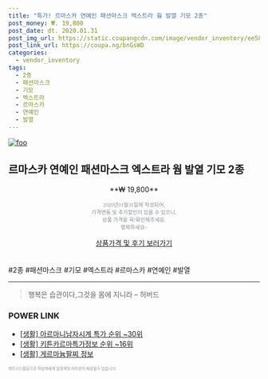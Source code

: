 ```yaml
--- 
title: "특가! 르마스카 연예인 패션마스크 엑스트라 웜 발열 기모 2종" 
post_money: ₩. 19,800 
post_date: dt. 2020.01.31 
post_img_url: https://static.coupangcdn.com/image/vendor_inventory/ee58/ce7b6dbd2c78725d5e088d3fb28f0bdee03b0568ac659c078138163bf6ad.jpg 
post_link_url: https://coupa.ng/bnGsWD 
categories: 
  - vendor_inventory 
tags: 
  - 2종 
  - 패션마스크 
  - 기모 
  - 엑스트라 
  - 르마스카 
  - 연예인 
  - 발열 
--- 
```

[![foo](https://static.coupangcdn.com/image/vendor_inventory/ee58/ce7b6dbd2c78725d5e088d3fb28f0bdee03b0568ac659c078138163bf6ad.jpg)](https://coupa.ng/bnGsWD) 

## 르마스카 연예인 패션마스크 엑스트라 웜 발열 기모 2종 
<p style="text-align: center;">**₩ 19,800**</p> 
<p style="text-align: center;"><span style="color: #898c8f; font-family: Georgia,Times,serif; font-size: 0.75em;">2020년01월31일에 작성되어, <br>가격변동 및 추가할인이 있을 수 있으니,<br> 상품 가격을 꼭!확인해주세요.<br>행복하세요~</span> 
</p>	 
<div markdown="0" style="text-align: center;"><a href="https://coupa.ng/bnGsWD" class="btn btn--success">상품가격 및 후기 보러가기</a></div> 
<br><br> 
  #2종 #패션마스크 #기모 #엑스트라 #르마스카 #연예인 #발열 
<hr> 

> 행복은 습관이다,그것을 몸에 지니라 – 허버드 


### POWER LINK

* <a href="https://blog.naver.com/sakai111/221783765115" target="_blank"> [생활] 아르마니남자시계 특가 순위 ~30위</a>
* <a href="https://blog.naver.com/sakai111/221773660306" target="_blank"> [생활] 키튼카르마특가정보 순위 ~16위</a>
* <a href="https://blog.naver.com/sakai111/221765023093" target="_blank"> [생활] 게르마늄팔찌 정보 </a>

<span style="color: #898c8f; font-family: Georgia,Times,serif; font-size: 0.55em;">파트너스활동으로 작성자에게 일정액의 커미션이 제공될수 있습니다.</span> 
